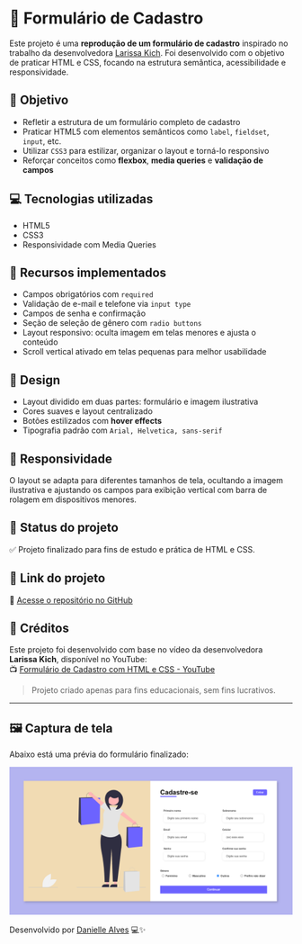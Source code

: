 
# 📄 Formulário de Cadastro

Este projeto é uma **reprodução de um formulário de cadastro** inspirado no trabalho da desenvolvedora [Larissa Kich](https://www.linkedin.com/in/larissakich/). Foi desenvolvido com o objetivo de praticar HTML e CSS, focando na estrutura semântica, acessibilidade e responsividade.

## 🎯 Objetivo

- Refletir a estrutura de um formulário completo de cadastro
- Praticar HTML5 com elementos semânticos como `label`, `fieldset`, `input`, etc.
- Utilizar `CSS3` para estilizar, organizar o layout e torná-lo responsivo
- Reforçar conceitos como **flexbox**, **media queries** e **validação de campos**

## 💻 Tecnologias utilizadas

- HTML5
- CSS3
- Responsividade com Media Queries

## 📌 Recursos implementados

- Campos obrigatórios com `required`
- Validação de e-mail e telefone via `input type`
- Campos de senha e confirmação
- Seção de seleção de gênero com `radio buttons`
- Layout responsivo: oculta imagem em telas menores e ajusta o conteúdo
- Scroll vertical ativado em telas pequenas para melhor usabilidade

## 🎨 Design

- Layout dividido em duas partes: formulário e imagem ilustrativa
- Cores suaves e layout centralizado
- Botões estilizados com **hover effects**
- Tipografia padrão com `Arial, Helvetica, sans-serif`

## 📱 Responsividade

O layout se adapta para diferentes tamanhos de tela, ocultando a imagem ilustrativa e ajustando os campos para exibição vertical com barra de rolagem em dispositivos menores.

## 📁 Status do projeto

✅ Projeto finalizado para fins de estudo e prática de HTML e CSS.

## 🔗 Link do projeto

🔹 [Acesse o repositório no GitHub](https://github.com/daniellealves-dev/NOME-DO-REPOSITORIO)  


## 🙏 Créditos

Este projeto foi desenvolvido com base no vídeo da desenvolvedora **Larissa Kich**, disponível no YouTube:  
📺 [Formulário de Cadastro com HTML e CSS - YouTube](https://www.youtube.com/watch?v=zWw0npNDkVM&t=5s)

> Projeto criado apenas para fins educacionais, sem fins lucrativos.

---

## 🖼️ Captura de tela

Abaixo está uma prévia do formulário finalizado:

![Formulário de Cadastro](https://raw.githubusercontent.com/daniellealves-dev/reproducao-formulario-cadastro/main/formulario.png)




Desenvolvido por [Danielle Alves](https://github.com/daniellealves-dev) 💻✨


